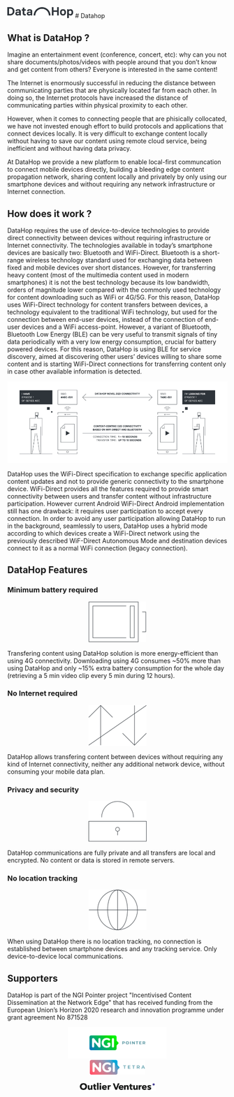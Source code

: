 <img class="center" src="./imgs/Logo_Main.svg" width="30%"/>
<style>
  .md-typeset h1,
  .md-content__button {
    display: none;
  }
</style>
# Datahop

## What is DataHop ?

Imagine an entertainment event (conference, concert, etc): why can you not share documents/photos/videos with people around that you don’t know and get content from others? Everyone is interested in the same content!

The Internet is enormously successful in reducing the distance between communicating parties that are physically located far from each other. In doing so, the Internet protocols have increased the distance of communicating parties within physical proximity to each other.

However, when it comes to connecting people that are phisically collocated, we have not invested enough effort to build protocols and applications that connect devices locally. It is very difficult to exchange content locally without having to save our content using remote cloud service, being inefficient and without having data privacy.

At DataHop we provide a new platform to enable local-first communcation to connect mobile devices directly, building a bleeding edge content propagation network, sharing content locally and privately by only using our smartphone devices and without requiring any network infrastructure or Internet connection.

## How does it work ?

DataHop requires the use of device-to-device technologies to provide direct connectivity between devices without requiring infrastructure or Internet connectivity. The technologies available in today’s smartphone devices are basically two: Bluetooth and WiFi-Direct. Bluetooth is a short-range wireless technology standard used for exchanging data between fixed and mobile devices over short distances. However, for transferring heavy content (most of the multimedia content used in modern smartphones) it is not the best technology because its low bandwidth, orders of magnitude lower compared with the commonly used technology for content downloading such as WiFi or 4G/5G. For this reason, DataHop uses WiFi-Direct technology for content transfers between devices, a technology equivalent to the traditional WiFi technology, but used for the connection between end-user devices, instead of the connection of end-user devices and a WiFi access-point. However, a variant of Bluetooth, Bluetooth Low Energy (BLE) can be very useful to transmit signals of tiny data periodically with a very low energy consumption, crucial for battery powered devices. For this reason, DataHop is using BLE for service discovery, aimed at discovering other users’ devices willing to share some content and is starting WiFi-Direct connections for transferring content only in case other available information is detected.

<img class="center" src="./imgs/d2d.png" />

DataHop uses the WiFi-Direct specification to exchange specific application content updates and not to provide generic connectivity to the smartphone device. WiFi-Direct provides all the features required to provide smart connectivity between users and transfer content without infrastructure participation. However current Android WiFi-Direct Android implementation still has one drawback: it requires user participation to accept every connection. In order to avoid any user participation allowing DataHop to run in the background, seamlessly to users, DataHop uses a hybrid mode according to which devices create a WiFi-Direct network using the previously described WiF-Direct Autonomous Mode and destination devices connect to it as a normal WiFi connection (legacy connection).

## DataHop Features

### Minimum battery required

<p align="center">
<img class="center" src="./imgs/battery.png" />
</p>

Transfering content using DataHop solution is more energy-efficient than using 4G connectivity.
Downloading using 4G consumes ~50% more than using DataHop and only ~15% extra battery consumption for the whole day (retrieving a 5 min video clip every 5 min during 12 hours).


### No Internet required

<p align="center">
<img class="center" src="./imgs/data.png" />
</p>

DataHop allows transfering content between devices without requiring any kind of Internet connectivity, neither any additional network device,
without consuming your mobile data plan.

### Privacy and security

<p align="center">
<img class="center" src="./imgs/secure.png" />
</p>

DataHop communications are fully private and all transfers are local and encrypted.
No content or data is stored in remote servers.

### No location tracking

<p align="center">
<img class="center" src="./imgs/global.png" />
</p>

When using DataHop there is no location tracking, no connection is established between smartphone devices and any tracking service.
Only device-to-device local communications.

## Supporters

DataHop is part of the NGI Pointer project "Incentivised Content Dissemination at the Network Edge" that has
received funding from the European Union’s Horizon 2020 research and innovation programme under grant agreement No
871528

<p align="center"><img  alt="ngi logo" src="https://raw.githubusercontent.com/datahop/ipfs-lite/master/Logo_Pointer.png"
width=45%></br>
<img  alt="tetra" src="imgs/tetra.png" width=25%>
</p>
<p align="center">
<img class="center"  alt="ov" src="imgs/ov.png" width=35%> </p>
